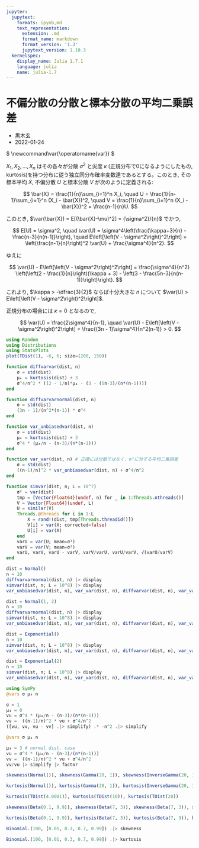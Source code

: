 ```yaml
---
jupyter:
  jupytext:
    formats: ipynb,md
    text_representation:
      extension: .md
      format_name: markdown
      format_version: '1.3'
      jupytext_version: 1.10.3
  kernelspec:
    display_name: Julia 1.7.1
    language: julia
    name: julia-1.7
---
```


# 不偏分散の分散と標本分散の平均二乗誤差

* 黒木玄
* 2022-01-24

$
\newcommand\var{\operatorname{var}}
$

$X_1, X_2, \ldots, X_n$ はその各々が分散 $\sigma^2$ と尖度 $\kappa$ (正規分布で0になるようにしたもの, kurtosis)を持つ分布に従う独立同分布確率変数達であるとする。このとき, その標本平均 $\bar{X}$, 不偏分散 $U$ と標本分散 $V$ が次のように定義される:

$$
\bar{X} = \frac{1}{n}\sum_{i=1}^n X_i, \quad
U = \frac{1}{n-1}\sum_{i=1}^n (X_i - \bar{X})^2, \quad
V = \frac{1}{n}\sum_{i=1}^n (X_i - \bar{X})^2 = \frac{n-1}{n}U.
$$


このとき, $\var(\bar{X}) = E[(\bar{X}-\mu)^2] = {\sigma^2}/{n}$ でかつ, 

$$
E[U] = \sigma^2, \quad
\var(U) = \sigma^4\left(\frac{\kappa+3}{n} - \frac{n-3}{n(n-1)}\right), \quad
E\left[\left(V - \sigma^2\right)^2\right] = \left(\frac{n-1}{n}\right)^2 \var(U) + \frac{\sigma^4}{n^2}.
$$

ゆえに

$$
\var(U) - E\left[\left(V - \sigma^2\right)^2\right] =
\frac{\sigma^4}{n^2}
\left(\left(2 - \frac{1}{n}\right)(\kappa + 3) - \left(3 - \frac{5n-3}{n(n-1)}\right)\right).
$$


これより, $\kappa > -\dfrac{3}{2}$ ならば十分大きな $n$ について $\var(U) > E\left[\left(V - \sigma^2\right)^2\right]$.


正規分布の場合には $\kappa = 0$ となるので,

$$
\var(U) = \frac{2\sigma^4}{n-1}, \quad
\var(U) - E\left[\left(V - \sigma^2\right)^2\right] = \frac{(3n - 1)\sigma^4}{n^2(n-1)} > 0.
$$

```julia
using Random
using Distributions
using StatsPlots
plot(TDist(1), -6, 6; size=(200, 150))
```

```julia
function diffvarvar(dist, n)
    σ = std(dist)
    μ₄ = kurtosis(dist) + 3
    σ^4/n^2 * ((2 - 1/n)*μ₄ - (3 - (5n-3)/(n*(n-1))))
end

function diffvarvarnormal(dist, n)
    σ = std(dist)
    (3n - 1)/(n^2*(n-1)) * σ^4
end

function var_unbiasedvar(dist, n)
    σ = std(dist)
    μ₄ = kurtosis(dist) + 3
    σ^4 * (μ₄/n - (n-3)/(n*(n-1)))
end

function var_var(dist, n) # 正確には分散ではなく、σ²に対する平均二乗誤差
    σ = std(dist)
    ((n-1)/n)^2 * var_unbiasedvar(dist, n) + σ^4/n^2
end

function simvar(dist, n; L = 10^7)
    σ² = var(dist)
    tmp = [Vector{Float64}(undef, n) for _ in 1:Threads.nthreads()]
    V = Vector{Float64}(undef, L)
    U = similar(V)
    Threads.@threads for i in 1:L
        X = rand!(dist, tmp[Threads.threadid()])
        V[i] = var(X; corrected=false)
        U[i] = var(X)
    end
    varU = var(U; mean=σ²)
    varV = var(V; mean=σ²) 
    varU, varV, varU - varV, varV/varU, varU/varV, √(varU/varV)
end
```

```julia
dist = Normal()
n = 10
diffvarvarnormal(dist, n) |> display
simvar(dist, n; L = 10^8) |> display
var_unbiasedvar(dist, n), var_var(dist, n), diffvarvar(dist, n), var_var(dist, n)/var_unbiasedvar(dist, n), var_unbiasedvar(dist, n)/var_var(dist, n), √(var_unbiasedvar(dist, n)/var_var(dist, n))
```

```julia
dist = Normal(1, 2)
n = 10
diffvarvarnormal(dist, n) |> display
simvar(dist, n; L = 10^8) |> display
var_unbiasedvar(dist, n), var_var(dist, n), diffvarvar(dist, n), var_var(dist, n)/var_unbiasedvar(dist, n), var_unbiasedvar(dist, n)/var_var(dist, n), √(var_unbiasedvar(dist, n)/var_var(dist, n))
```

```julia
dist = Exponential()
n = 10
simvar(dist, n; L = 10^8) |> display
var_unbiasedvar(dist, n), var_var(dist, n), diffvarvar(dist, n), var_var(dist, n)/var_unbiasedvar(dist, n), var_unbiasedvar(dist, n)/var_var(dist, n), √(var_unbiasedvar(dist, n)/var_var(dist, n))
```

```julia
dist = Exponential(2)
n = 10
simvar(dist, n; L = 10^8) |> display
var_unbiasedvar(dist, n), var_var(dist, n), diffvarvar(dist, n), var_var(dist, n)/var_unbiasedvar(dist, n), var_unbiasedvar(dist, n)/var_var(dist, n), √(var_unbiasedvar(dist, n)/var_var(dist, n))
```

```julia
using SymPy
@vars σ μ₄ n

σ = 1
μ₄ = 0
vu = σ^4 * (μ₄/n - (n-3)/(n*(n-1)))
vv =  ((n-1)/n)^2 * vu + σ^4/n^2
([vu, vv, vu - vv] .|> simplify) .* -n^2 .|> simplify
```

```julia
@vars σ μ₄ n

μ₄ = 3 # normal dist. case
vu = σ^4 * (μ₄/n - (n-3)/(n*(n-1)))
vv =  ((n-1)/n)^2 * vu + σ^4/n^2
vv/vu |> simplify |> factor
```

```julia
skewness(Normal()), skewness(Gamma(20, 1)), skewness(InverseGamma(20, 1))
```

```julia
kurtosis(Normal()), kurtosis(Gamma(20, 1)), kurtosis(InverseGamma(20, 1)), kurtosis(Laplace())
```

```julia
kurtosis(TDist(4.0001)), kurtosis(TDist(10)), kurtosis(TDist(20))
```

```julia
skewness(Beta(0.1, 9.9)), skewness(Beta(7, 3)), skewness(Beta(7, 3)), skewness(Beta(9.9, 0.1))
```

```julia
kurtosis(Beta(0.1, 9.9)), kurtosis(Beta(7, 3)), kurtosis(Beta(7, 3)), kurtosis(Beta(9.9, 0.1))
```

```julia
Binomial.(100, [0.01, 0.3, 0.7, 0.99]) .|> skewness
```

```julia
Binomial.(100, [0.01, 0.3, 0.7, 0.99]) .|> kurtosis
```

```julia

```
